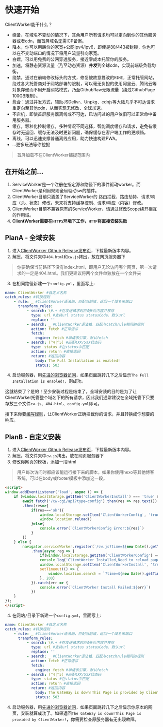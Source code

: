 # 快速开始

ClientWorker能干什么？

- 绕备，在域名不变动的情况下，其余用户所有请求均可以定向到你的其他服务器或者cdn，而首屏域名无需ICP备案。
- 降本，你可以用廉价的家宽+公网ipv4/ipv6，即使是80/443被封锁，你也可以在不变动端口的情况下将用户流量引向家宽。
- 白嫖，可以用免费的公网穿透服务，接近零成本托管你的服务。
- 加速，将静态资源流量（乃至动态资源）**并发**到全球cdn，实现前端级负载均衡。
- 绕禁，通过在前端修改标头的方式，修复被故意篡改的`MIME`，正常托管网站，绕过各大托管商对于网站部署的限制，可以毫无负担的使用阿里云、腾讯云等对象存储而不用开启网站模式，乃至GithubRaw无限流量（绕过GithubPage 100GB限制）。
- 愈合：通过并发方式，辅助JSDelivr、Unpkg、cdnjs等大陆几乎不可达请求重定向至其他cdn，从而实现无修改、全球加速。
- 不宕机，即使首屏服务器离线或不可达，已访问过的用户依旧可以正常命中备用服务器。
- 缓存，颗粒化控制缓存，多种情况不同选择，智能调度缓存和请求，避免有缓存时无返回、缓存无法及时更新问题，确保缓存在客户端工作的更顺畅。
- 离线，可以迅速支撑普通离线应用，助力快速构建PWA。
- ...更多玩法等你挖掘

> 首屏加载不在ClientWorker捕捉范围内

## 在开始之前...

1. ServiceWorker是一个注册在指定源和路径下的事件驱动worker。而ClientWorker是利用规则全局驱动sw的插件。
2. ClientWorker目前只涵盖了ServiceWorker的 路由拦截、路由劫持、请求/响应（头、状态）修改，未来将支持缓存控制、请求/响应（内容）修改。
3. ClientWorker目前不兼容原有的ServiceWorker，请通过修改Scope绕开相互的作用域。
4. **ClientWorker需要在`HTTPS`环境下工作，`HTTP`将直接安装失败**




## PlanA - 全域安装

1. 进入[ClientWorker Github Release发布页](https://github.com/ChenYFan/ClientWorker/releases)，下载最新版本内容。
2. 解压，将文件夹中`404.html`和`cw.js`拷出，放在网页服务器下

> 你要确保当前路径下没有index.html，即用户无论访问哪个网页，第一次请求的一定是404.html。我们更建议将两个文件单独放在一个文件夹

3. 在相同路径新建一个`config.yml`，里面写上:

```yaml
name: ClientWorker #自定义名称
catch_rules: #转换规则
    - rule: _ #ClientWorker语法糖，匹配当前域，返回一个域名带端口
      transform_rules:
          - search: \#.+ #在发送请求时匹配#后内容并移除
            type: url #支持url status statusCode，默认url
            replace: ''
          - search: _ #ClientWorker语法糖，匹配与catchrule相同的规则
            action: fetch #正常请求
            fetch:
              engine: fetch #单请求引擎，默认fetch
          - search: (^4|^5) #匹配4XX/5XX状态码
            type: status #在status中匹配
            action: return #直接返回
            return: #返回内容
              body: The Full Installation is enabled!
              status: 503
```

4. 启动服务器，用[先进的浏览器访问](https://caniuse.com/?search=ServiceWorker)，如果页面跳转几下之后显示`The Full Installation is enabled!`，则成功。

这就结束了？是的！至少安装过程是结束了，全域安装的目的是为了让ClientWorker托管整个域名下的所有请求，因此我们通常建议在全域托管下只要存放三个文件`cw.js`、`404.html`、`config.yml`即可。

接下来你要[编写规则](/rule/)，让ClientWorker正确拦截你的请求，并且转换成你想要的响应。

## PlanB - 自定义安装

1. 进入[ClientWorker Github Release发布页](https://github.com/ChenYFan/ClientWorker/releases)，下载最新版本内容。
2. 解压，将文件夹中`cw.js`拷出，放在网页服务器下
3. 修改你网页的模板，添加一段html

> 用户每次访问时都应该能运行接下来的脚本，如果你使用hexo等其他博客系统，可以在body或footer模板中添加这一段。

```html
<script>
window.addEventListener('load', async () => {
    if (window.localStorage.getItem('ClientWorkerInstall') === 'true' && window.localStorage.getItem('ClientWorkerConfig') !== 'true') {
        await fetch('/cw-cgi/api?type=config').then(res => res.text())
        .then(res=>{
            if(res==='ok'){
                window.localStorage.setItem('ClientWorkerConfig', 'true')
                window.location.reload()
            }else{
                console.error(`ClientWorkerConfig Error:${res}`)
            }
        })
    } else {
        navigator.serviceWorker.register(`/cw.js?time=${new Date().getTime()}`)
            .then(async reg => {
                if(window.localStorage.getItem('ClientWorkerConfig') === 'true')return;
                console.log('ClientWorker Installed,Need to reload page to Config!')
                window.localStorage.setItem('ClientWorkerInstall', 'true');
                setTimeout(() => {
                    window.location.search = `?time=${new Date().getTime()}` //#1
                }, 200)
            }).catch(err => {
                console.error(`ClientWorker Install Failed:${err}`)
            })
    }
});
</script>
```

4. 在网站`/`目录下新建一个`config.yml`，里面写上:

```yaml
name: ClientWorker #自定义名称
catch_rules: #转换规则
    - rule: _ #ClientWorker语法糖，匹配当前域，返回一个域名带端口
      transform_rules:
          - search: \#.+ #在发送请求时匹配#后内容并移除
            type: url #支持url status statusCode，默认url
            replace: ''
          - search: _ #ClientWorker语法糖，匹配与catchrule相同的规则
            action: fetch #正常请求
            fetch:
              engine: fetch #单请求引擎，默认fetch
          - search: (^4|^5) #匹配4XX/5XX状态码
            type: status #在status中匹配
            action: return #直接返回
            return: #返回内容
              body: The GateWay is down!This Page is provided by ClientWorker!
              status: 503
```

4. 启动服务器，用[先进的浏览器访问](https://caniuse.com/?search=ServiceWorker)，如果页面跳转几下之后显示你原本的网页，安装就算成功了。如果返回`The GateWay is down!This Page is provided by ClientWorker!`，你需要检查原服务器有无出现故障。